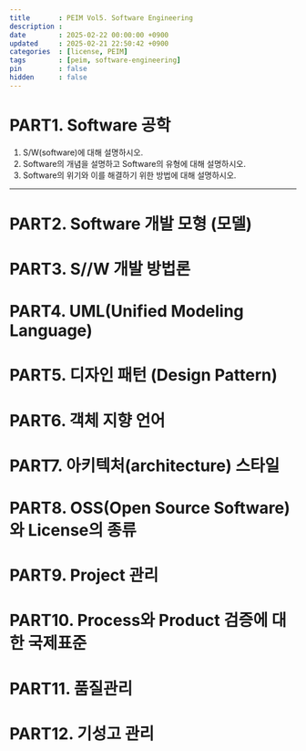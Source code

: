 ```yaml
---
title       : PEIM Vol5. Software Engineering
description :
date        : 2025-02-22 00:00:00 +0900
updated     : 2025-02-21 22:50:42 +0900
categories  : [license, PEIM]
tags        : [peim, software-engineering]
pin         : false
hidden      : false
---
```


# PART1. Software 공학
1. S/W(software)에 대해 설명하시오.
2. Software의 개념을 설명하고 Software의 유형에 대해 설명하시오.
3. Software의 위기와 이를 해결하기 위한 방법에 대해 설명하시오.

--- 
# PART2. Software 개발 모형 (모델)
# PART3. S//W 개발 방법론
# PART4. UML(Unified Modeling Language)
# PART5. 디자인 패턴 (Design Pattern)
# PART6. 객체 지향 언어
# PART7. 아키텍처(architecture) 스타일
# PART8. OSS(Open Source Software)와 License의 종류 
# PART9. Project 관리
# PART10. Process와 Product 검증에 대한 국제표준
# PART11. 품질관리
# PART12. 기성고 관리
